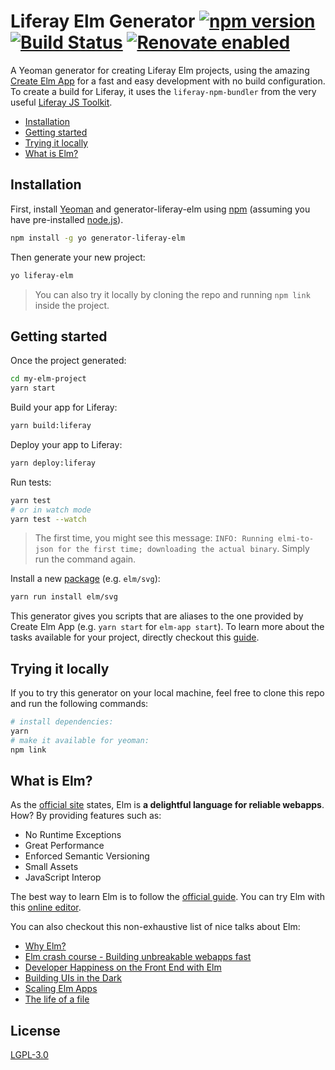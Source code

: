 # Liferay Elm Generator [![npm version](https://badge.fury.io/js/generator-liferay-elm.svg)](https://badge.fury.io/js/generator-liferay-elm) [![Build Status](https://travis-ci.org/lgdd/generator-liferay-elm.svg?branch=master)](https://travis-ci.org/lgdd/generator-liferay-elm) [![Renovate enabled](https://img.shields.io/badge/renovate-enabled-brightgreen.svg)](https://renovatebot.com/)

A Yeoman generator for creating Liferay Elm projects, using the amazing [Create Elm App](https://github.com/halfzebra/create-elm-app) for a fast and easy development with no build configuration. To create a build for Liferay, it uses the `liferay-npm-bundler` from the very useful [Liferay JS Toolkit](https://github.com/liferay/liferay-js-toolkit#readme).

- [Installation](#installation)
- [Getting started](#getting-started)
- [Trying it locally](#trying-it-locally)
- [What is Elm?](#what-is-elm)

## Installation

First, install [Yeoman](http://yeoman.io) and generator-liferay-elm using [npm](https://www.npmjs.com/) (assuming you have pre-installed [node.js](https://nodejs.org/)).

```bash
npm install -g yo generator-liferay-elm
```

Then generate your new project:

```bash
yo liferay-elm
```

> You can also try it locally by cloning the repo and running `npm link` inside the project.

## Getting started

Once the project generated:

```bash
cd my-elm-project
yarn start
```

Build your app for Liferay:

```bash
yarn build:liferay
```

Deploy your app to Liferay:

```bash
yarn deploy:liferay
```

Run tests:
```bash
yarn test
# or in watch mode
yarn test --watch
```
> The first time, you might see this message: `INFO: Running elmi-to-json for the first time; downloading the actual binary`. Simply run the command again.

Install a new [package](https://package.elm-lang.org/) (e.g. `elm/svg`):
```bash
yarn run install elm/svg
```

This generator gives you scripts that are aliases to the one provided by Create Elm App (e.g. `yarn start` for `elm-app start`).
To learn more about the tasks available for your project, directly checkout this [guide](https://github.com/halfzebra/create-elm-app/blob/master/template/README.md).

## Trying it locally

If you to try this generator on your local machine, feel free to clone this repo and run the following commands:

```bash
# install dependencies:
yarn
# make it available for yeoman:
npm link
```

## What is Elm?

As the [official site](https://elm-lang.org/) states, Elm is __a delightful language for reliable webapps__. How? By providing features such as:

- No Runtime Exceptions
- Great Performance
- Enforced Semantic Versioning
- Small Assets
- JavaScript Interop

The best way to learn Elm is to follow the [official guide](https://guide.elm-lang.org/).
You can try Elm with this [online editor](https://elm-lang.org/try).

You can also checkout this non-exhaustive list of nice talks about Elm:
- [Why Elm?](https://www.youtube.com/watch?v=rU-W6557Dos)
- [Elm crash course - Building unbreakable webapps fast](https://www.youtube.com/watch?v=kEitFAY7Gc8)
- [Developer Happiness on the Front End with Elm](https://www.youtube.com/watch?v=kuOCx0QeQ5c)
- [Building UIs in the Dark](https://www.youtube.com/watch?v=sKxEwjKQ5zg)
- [Scaling Elm Apps](https://www.youtube.com/watch?v=DoA4Txr4GUs)
- [The life of a file](https://www.youtube.com/watch?v=XpDsk374LDE)

## License

[LGPL-3.0](LICENSE)

